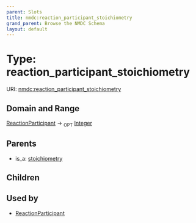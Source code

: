 ```yaml
---
parent: Slots
title: nmdc:reaction_participant_stoichiometry
grand_parent: Browse the NMDC Schema
layout: default
---
```


# Type: reaction_participant_stoichiometry




URI: [nmdc:reaction_participant_stoichiometry](https://microbiomedata/meta/reaction_participant_stoichiometry)

## Domain and Range

[ReactionParticipant](ReactionParticipant.md) ->  <sub>OPT</sub> [Integer](types/Integer.md)

## Parents

 *  is_a: [stoichiometry](stoichiometry.md)

## Children


## Used by

 * [ReactionParticipant](ReactionParticipant.md)
